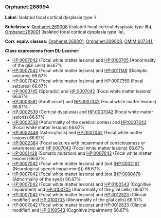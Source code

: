 
### [Orphanet:268994](http://www.orpha.net/ORDO/Orphanet_268994)
**Label:** Isolated focal cortical dysplasia type II

**Subclasses:** [Orphanet:269008](http://www.orpha.net/ORDO/Orphanet_269008) (Isolated focal cortical dysplasia type IIb), [Orphanet:269001](http://www.orpha.net/ORDO/Orphanet_269001) (Isolated focal cortical dysplasia type IIa), 

**Corr. equiv. classes:** [Orphanet:269001](http://www.orpha.net/ORDO/Orphanet_269001), [Orphanet:269008](http://www.orpha.net/ORDO/Orphanet_269008), [OMIM:607341](http://purl.obolibrary.org/obo/OMIM_607341), 

**Class expressions from DL-Learner:**

- [HP:0007042](http://purl.obolibrary.org/obo/HP_0007042) (Focal white matter lesions) and [HP:0100705](http://purl.obolibrary.org/obo/HP_0100705) (Abnormality of the glial cells) 66.67%
- [HP:0007042](http://purl.obolibrary.org/obo/HP_0007042) (Focal white matter lesions) and [HP:0011146](http://purl.obolibrary.org/obo/HP_0011146) (Dialeptic seizures) 66.67%
- [HP:0007042](http://purl.obolibrary.org/obo/HP_0007042) (Focal white matter lesions) and [HP:0007359](http://purl.obolibrary.org/obo/HP_0007359) (Focal seizures) 66.67%
- [HP:0003745](http://purl.obolibrary.org/obo/HP_0003745) (Sporadic) and [HP:0007042](http://purl.obolibrary.org/obo/HP_0007042) (Focal white matter lesions) 66.67%
- [HP:0003581](http://purl.obolibrary.org/obo/HP_0003581) (Adult onset) and [HP:0007042](http://purl.obolibrary.org/obo/HP_0007042) (Focal white matter lesions) 66.67%
- [HP:0002539](http://purl.obolibrary.org/obo/HP_0002539) (Cortical dysplasia) and [HP:0007042](http://purl.obolibrary.org/obo/HP_0007042) (Focal white matter lesions) 66.67%
- [HP:0002538](http://purl.obolibrary.org/obo/HP_0002538) (Abnormality of the cerebral cortex) and [HP:0007042](http://purl.obolibrary.org/obo/HP_0007042) (Focal white matter lesions) 66.67%
- [HP:0002446](http://purl.obolibrary.org/obo/HP_0002446) (Astrocytosis) and [HP:0007042](http://purl.obolibrary.org/obo/HP_0007042) (Focal white matter lesions) 66.67%
- [HP:0002384](http://purl.obolibrary.org/obo/HP_0002384) (Focal seizures with impairment of consciousness or awareness) and [HP:0007042](http://purl.obolibrary.org/obo/HP_0007042) (Focal white matter lesions) 66.67%
- [HP:0001428](http://purl.obolibrary.org/obo/HP_0001428) (Somatic mutation) and [HP:0007042](http://purl.obolibrary.org/obo/HP_0007042) (Focal white matter lesions) 66.67%
- [HP:0007042](http://purl.obolibrary.org/obo/HP_0007042) (Focal white matter lesions) and (not ([HP:0002167](http://purl.obolibrary.org/obo/HP_0002167) (Neurological speech impairment))) 66.67%
- [HP:0007042](http://purl.obolibrary.org/obo/HP_0007042) (Focal white matter lesions) and (not ([HP:0000478](http://purl.obolibrary.org/obo/HP_0000478) (Abnormality of the eye))) 66.67%
- [HP:0007042](http://purl.obolibrary.org/obo/HP_0007042) (Focal white matter lesions) and [HP:0100543](http://purl.obolibrary.org/obo/HP_0100543) (Cognitive impairment) and [HP:0100705](http://purl.obolibrary.org/obo/HP_0100705) (Abnormality of the glial cells) 66.67%
- [HP:0007042](http://purl.obolibrary.org/obo/HP_0007042) (Focal white matter lesions) and [HP:0012823](http://purl.obolibrary.org/obo/HP_0012823) (Clinical modifier) and [HP:0100705](http://purl.obolibrary.org/obo/HP_0100705) (Abnormality of the glial cells) 66.67%
- [HP:0007042](http://purl.obolibrary.org/obo/HP_0007042) (Focal white matter lesions) and [HP:0012823](http://purl.obolibrary.org/obo/HP_0012823) (Clinical modifier) and [HP:0100543](http://purl.obolibrary.org/obo/HP_0100543) (Cognitive impairment) 66.67%



